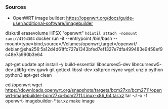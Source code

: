 ### Sources
- OpenWRT image builder: https://openwrt.org/docs/guide-user/additional-software/imagebuilder

diskutil erasevolume HFSX "openwrt" `hdiutil attach -nomount ram://4194304`
docker run -it --entrypoint /bin/bash --mount=type=bind,source=/Volumes/openwrt,target=/openwrt/ debian@sha256:5a12d4d61ffc727a1343bfed7ef1327e7dfa499483e9458ef9c48e7a990b3e64

apt-get update
apt install -y build-essential libncurses5-dev libncursesw5-dev zlib1g-dev gawk git gettext libssl-dev xsltproc rsync wget unzip python python3
apt-get clean

cd /openwrt
wget https://downloads.openwrt.org/snapshots/targets/bcm27xx/bcm2711/openwrt-imagebuilder-bcm27xx-bcm2711.Linux-x86_64.tar.xz
tar -J -x -f openwrt-imagebuilder-*.tar.xz
make image